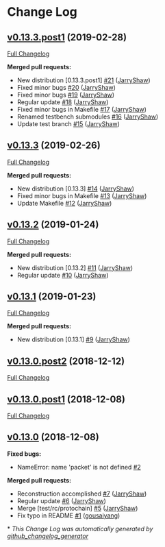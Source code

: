# Change Log

## [v0.13.3.post1](https://github.com/JarryShaw/PyPCAPKit/tree/v0.13.3.post1) (2019-02-28)
[Full Changelog](https://github.com/JarryShaw/PyPCAPKit/compare/v0.13.3...v0.13.3.post1)

**Merged pull requests:**

- New distribution \[0.13.3.post1\] [\#21](https://github.com/JarryShaw/PyPCAPKit/pull/21) ([JarryShaw](https://github.com/JarryShaw))
- Fixed minor bugs [\#20](https://github.com/JarryShaw/PyPCAPKit/pull/20) ([JarryShaw](https://github.com/JarryShaw))
- Fixed minor bugs [\#19](https://github.com/JarryShaw/PyPCAPKit/pull/19) ([JarryShaw](https://github.com/JarryShaw))
- Regular update [\#18](https://github.com/JarryShaw/PyPCAPKit/pull/18) ([JarryShaw](https://github.com/JarryShaw))
-  Fixed minor bugs in Makefile [\#17](https://github.com/JarryShaw/PyPCAPKit/pull/17) ([JarryShaw](https://github.com/JarryShaw))
- Renamed testbench submodules [\#16](https://github.com/JarryShaw/PyPCAPKit/pull/16) ([JarryShaw](https://github.com/JarryShaw))
- Update test branch [\#15](https://github.com/JarryShaw/PyPCAPKit/pull/15) ([JarryShaw](https://github.com/JarryShaw))

## [v0.13.3](https://github.com/JarryShaw/PyPCAPKit/tree/v0.13.3) (2019-02-26)
[Full Changelog](https://github.com/JarryShaw/PyPCAPKit/compare/v0.13.2...v0.13.3)

**Merged pull requests:**

- New distribution \[0.13.3\] [\#14](https://github.com/JarryShaw/PyPCAPKit/pull/14) ([JarryShaw](https://github.com/JarryShaw))
- Fixed minor bugs in Makefile [\#13](https://github.com/JarryShaw/PyPCAPKit/pull/13) ([JarryShaw](https://github.com/JarryShaw))
- Update Makefile [\#12](https://github.com/JarryShaw/PyPCAPKit/pull/12) ([JarryShaw](https://github.com/JarryShaw))

## [v0.13.2](https://github.com/JarryShaw/PyPCAPKit/tree/v0.13.2) (2019-01-24)
[Full Changelog](https://github.com/JarryShaw/PyPCAPKit/compare/v0.13.1...v0.13.2)

**Merged pull requests:**

- New distribution \[0.13.2\] [\#11](https://github.com/JarryShaw/PyPCAPKit/pull/11) ([JarryShaw](https://github.com/JarryShaw))
- Regular update [\#10](https://github.com/JarryShaw/PyPCAPKit/pull/10) ([JarryShaw](https://github.com/JarryShaw))

## [v0.13.1](https://github.com/JarryShaw/PyPCAPKit/tree/v0.13.1) (2019-01-23)
[Full Changelog](https://github.com/JarryShaw/PyPCAPKit/compare/v0.13.0.post2...v0.13.1)

**Merged pull requests:**

- New distribution \[0.13.1\] [\#9](https://github.com/JarryShaw/PyPCAPKit/pull/9) ([JarryShaw](https://github.com/JarryShaw))

## [v0.13.0.post2](https://github.com/JarryShaw/PyPCAPKit/tree/v0.13.0.post2) (2018-12-12)
[Full Changelog](https://github.com/JarryShaw/PyPCAPKit/compare/v0.13.0.post1...v0.13.0.post2)

## [v0.13.0.post1](https://github.com/JarryShaw/PyPCAPKit/tree/v0.13.0.post1) (2018-12-08)
[Full Changelog](https://github.com/JarryShaw/PyPCAPKit/compare/v0.13.0...v0.13.0.post1)

## [v0.13.0](https://github.com/JarryShaw/PyPCAPKit/tree/v0.13.0) (2018-12-08)
**Fixed bugs:**

- NameError: name 'packet' is not defined [\#2](https://github.com/JarryShaw/PyPCAPKit/issues/2)

**Merged pull requests:**

- Reconstruction accomplished [\#7](https://github.com/JarryShaw/PyPCAPKit/pull/7) ([JarryShaw](https://github.com/JarryShaw))
- Regular update [\#6](https://github.com/JarryShaw/PyPCAPKit/pull/6) ([JarryShaw](https://github.com/JarryShaw))
- Merge \[test/rc/protochain\] [\#5](https://github.com/JarryShaw/PyPCAPKit/pull/5) ([JarryShaw](https://github.com/JarryShaw))
- Fix typo in README [\#1](https://github.com/JarryShaw/PyPCAPKit/pull/1) ([gousaiyang](https://github.com/gousaiyang))



\* *This Change Log was automatically generated by [github_changelog_generator](https://github.com/skywinder/Github-Changelog-Generator)*